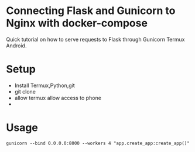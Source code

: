 Connecting Flask and Gunicorn to Nginx with docker-compose
==========================================================

Quick tutorial on how to serve requests to Flask through Gunicorn Termux Android.




Setup
=====

- Install Termux,Python,git 
- git clone 
- allow  termux allow access to phone 
-


Usage
=====

```
gunicorn --bind 0.0.0.0:8000 --workers 4 "app.create_app:create_app()"
```
